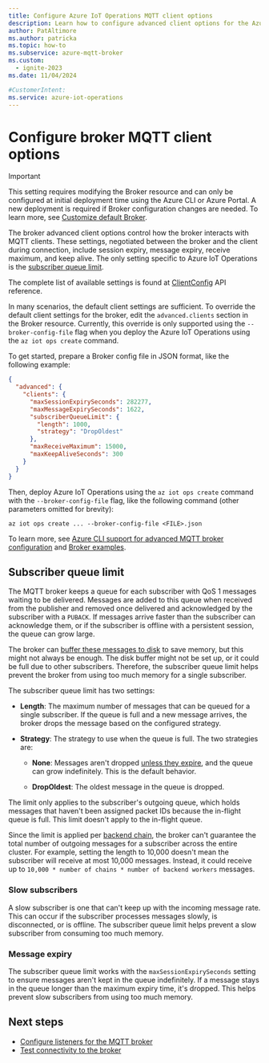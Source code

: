 ```yaml
---
title: Configure Azure IoT Operations MQTT client options
description: Learn how to configure advanced client options for the Azure IoT Operations MQTT broker, like session expiry, message expiry, receive maximum, and subscriber queue limit.
author: PatAltimore
ms.author: patricka
ms.topic: how-to
ms.subservice: azure-mqtt-broker
ms.custom:
  - ignite-2023
ms.date: 11/04/2024

#CustomerIntent: 
ms.service: azure-iot-operations
---
```


# Configure broker MQTT client options

> [!IMPORTANT]
> This setting requires modifying the Broker resource and can only be configured at initial deployment time using the Azure CLI or Azure Portal. A new deployment is required if Broker configuration changes are needed. To learn more, see [Customize default Broker](./overview-broker.md#customize-default-broker).

The broker advanced client options control how the broker interacts with MQTT clients. These settings, negotiated between the broker and the client during connection, include session expiry, message expiry, receive maximum, and keep alive. The only setting specific to Azure IoT Operations is the [subscriber queue limit](#subscriber-queue-limit).

The complete list of available settings is found at [ClientConfig](/rest/api/iotoperations/broker/create-or-update#clientconfig) API reference.

In many scenarios, the default client settings are sufficient. To override the default client settings for the broker, edit the `advanced.clients` section in the Broker resource. Currently, this override is only supported using the `--broker-config-file` flag when you deploy the Azure IoT Operations using the `az iot ops create` command.

To get started, prepare a Broker config file in JSON format, like the following example:


```json
{
  "advanced": {
    "clients": {
      "maxSessionExpirySeconds": 282277,
      "maxMessageExpirySeconds": 1622,
      "subscriberQueueLimit": {
        "length": 1000,
        "strategy": "DropOldest"
      },
      "maxReceiveMaximum": 15000,
      "maxKeepAliveSeconds": 300
    }
  }
}
```

Then, deploy Azure IoT Operations using the `az iot ops create` command with the `--broker-config-file` flag, like the following command (other parameters omitted for brevity):

```azurecli
az iot ops create ... --broker-config-file <FILE>.json
```

To learn more, see [Azure CLI support for advanced MQTT broker configuration](https://aka.ms/aziotops-broker-config) and [Broker examples](/rest/api/iotoperations/broker/create-or-update#examples).

## Subscriber queue limit

The MQTT broker keeps a queue for each subscriber with QoS 1 messages waiting to be delivered. Messages are added to this queue when received from the publisher and removed once delivered and acknowledged by the subscriber with a `PUBACK`. If messages arrive faster than the subscriber can acknowledge them, or if the subscriber is offline with a persistent session, the queue can grow large.

The broker can [buffer these messages to disk](./howto-disk-backed-message-buffer.md) to save memory, but this might not always be enough. The disk buffer might not be set up, or it could be full due to other subscribers. Therefore, the subscriber queue limit helps prevent the broker from using too much memory for a single subscriber.

The subscriber queue limit has two settings:

- **Length**: The maximum number of messages that can be queued for a single subscriber. If the queue is full and a new message arrives, the broker drops the message based on the configured strategy.

- **Strategy**: The strategy to use when the queue is full. The two strategies are:

  <!-- TODO: check for accuracy -->
  - **None**: Messages aren't dropped [unless they expire](#message-expiry), and the queue can grow indefinitely. This is the default behavior.

  - **DropOldest**: The oldest message in the queue is dropped.

The limit only applies to the subscriber's outgoing queue, which holds messages that haven't been assigned packet IDs because the in-flight queue is full. This limit doesn't apply to the in-flight queue.

Since the limit is applied per [backend chain](./howto-configure-availability-scale.md#backend-chain), the broker can't guarantee the total number of outgoing messages for a subscriber across the entire cluster. For example, setting the length to 10,000 doesn't mean the subscriber will receive at most 10,000 messages. Instead, it could receive up to `10,000 * number of chains * number of backend workers` messages.

### Slow subscribers

A slow subscriber is one that can't keep up with the incoming message rate. This can occur if the subscriber processes messages slowly, is disconnected, or is offline. The subscriber queue limit helps prevent a slow subscriber from consuming too much memory.

### Message expiry

The subscriber queue limit works with the `maxSessionExpirySeconds` setting to ensure messages aren't kept in the queue indefinitely. If a message stays in the queue longer than the maximum expiry time, it's dropped. This helps prevent slow subscribers from using too much memory.

## Next steps

- [Configure listeners for the MQTT broker](./howto-configure-brokerlistener.md)
- [Test connectivity to the broker](./howto-test-connection.md)